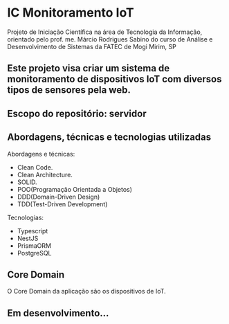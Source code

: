 # IC Monitoramento IoT
Projeto de Iniciação Científica na área de Tecnologia da Informação, orientado pelo prof. me. Márcio Rodrigues Sabino do curso de Análise e Desenvolvimento de Sistemas da FATEC de Mogi Mirim, SP
##
Este projeto visa criar um sistema de monitoramento de dispositivos IoT com diversos tipos de sensores pela web.
--
## Escopo do repositório: servidor
## Abordagens, técnicas e tecnologias utilizadas
Abordagens e técnicas:
- Clean Code.
- Clean Architecture.
- SOLID.
- POO(Programação Orientada a Objetos)
- DDD(Domain-Driven Design)
- TDD(Test-Driven Development)

Tecnologias:
- Typescript
- NestJS
- PrismaORM
- PostgreSQL

## Core Domain
O Core Domain da aplicação são os dispositivos de IoT.

## Em desenvolvimento...
